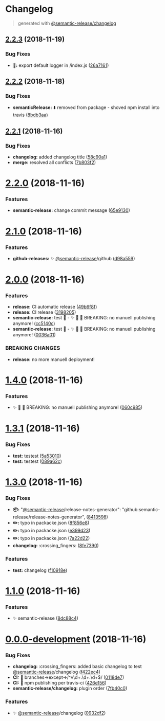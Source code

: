 # Changelog
> generated with [@semantic-release/changelog](https://github.com/semantic-release/changelog)

## [2.2.3](https://github.com/stackr23/logger/compare/v2.2.2...v2.2.3) (2018-11-19)


### Bug Fixes

* **🐛:** export default logger in /index.js ([26a7161](https://github.com/stackr23/logger/commit/26a7161))

## [2.2.2](https://github.com/stackr23/logger/compare/v2.2.1...v2.2.2) (2018-11-18)


### Bug Fixes

* **semanticRelease:** :arrow_down: removed from package - shoved npm install into travis ([8bdb3aa](https://github.com/stackr23/logger/commit/8bdb3aa))

## [2.2.1](https://github.com/stackr23/logger/compare/v2.2.0...v2.2.1) (2018-11-16)


### Bug Fixes

* **changelog:** added changelog title ([58c90a1](https://github.com/stackr23/logger/commit/58c90a1))
* **merge:** resolved all conflicts ([7b803f2](https://github.com/stackr23/logger/commit/7b803f2))

# [2.2.0](https://github.com/stackr23/logger/compare/v2.1.0...v2.2.0) (2018-11-16)


### Features

* **semantic-release:** change commit message ([65e9130](https://github.com/stackr23/logger/commit/65e9130))

# [2.1.0](https://github.com/stackr23/logger/compare/v2.0.0...v2.1.0) (2018-11-16)


### Features

* **github-releases:** :sparkles: [@semantic-release](https://github.com/semantic-release)/github ([d98a559](https://github.com/stackr23/logger/commit/d98a559))

# [2.0.0](https://github.com/stackr23/logger/compare/v1.4.0...v2.0.0) (2018-11-16)


### Features

* **release:** CI automatic release ([49b6f8f](https://github.com/stackr23/logger/commit/49b6f8f))
* **release:** CI release ([3198205](https://github.com/stackr23/logger/commit/3198205))
* **semantic-release:** test :rocket: - ✨ 👷 🚀 BREAKING: no manuell publishing anymore! ([cc5140c](https://github.com/stackr23/logger/commit/cc5140c))
* **semantic-release:** test :rocket: - ✨ 👷 🚀 BREAKING: no manuell publishing anymore! ([0036a01](https://github.com/stackr23/logger/commit/0036a01))


### BREAKING CHANGES

* **release:** no more manuell deployment!

# [1.4.0](https://github.com/stackr23/logger/compare/v1.3.1...v1.4.0) (2018-11-16)


### Features

* :sparkles: :construction_worker: :rocket: BREAKING: no manuell publishing anymore! ([060c985](https://github.com/stackr23/logger/commit/060c985))

# [1.3.1](https://github.com/stackr23/logger/compare/v1.3.0...v1.3.1) (2018-11-16)


### Bug Fixes

* **test:** testest ([5a53010](https://github.com/stackr23/logger/commit/5a53010))
* **test:** testest ([089a62c](https://github.com/stackr23/logger/commit/089a62c))

# [1.3.0](https://github.com/stackr23/logger/compare/v1.2.0...v1.3.0) (2018-11-16)


### Bug Fixes

* **:package::**     "[@semantic-release](https://github.com/semantic-release)/release-notes-generator": "github:semantic-release/release-notes-generator", ([8413598](https://github.com/stackr23/logger/commit/8413598))
* **:pencil2::** typo in packacke.json ([8f856e8](https://github.com/stackr23/logger/commit/8f856e8))
* **:pencil2::** typo in packacke.json ([e399d23](https://github.com/stackr23/logger/commit/e399d23))
* **:pencil2::** typo in packacke.json ([7a22d22](https://github.com/stackr23/logger/commit/7a22d22))
* **changelog:** :crossing_fingers: ([8fe7390](https://github.com/stackr23/logger/commit/8fe7390))


### Features

* **test:** changelog ([f10918e](https://github.com/stackr23/logger/commit/f10918e))

# [1.1.0](https://github.com/stackr23/logger/compare/8dc88c4...v1.1.0) (2018-11-16)


### Features

* :sparkles: semantic-release ([8dc88c4](https://github.com/stackr23/logger/commit/8dc88c4))



# [0.0.0-development](https://github.com/stackr23/logger/compare/v1.1.1...v0.0.0-development) (2018-11-16)


### Bug Fixes

* **changelog:** :crossing_fingers: added basic changelog to test [@semantic-release](https://github.com/semantic-release)/changelog ([f422ec4](https://github.com/stackr23/logger/commit/f422ec4))
* **CI:** :construction_worker:  branches->except->/^v\d+\.\d+\.\d+$/ ([0118de7](https://github.com/stackr23/logger/commit/0118de7))
* **CI:** :green_heart: npm publishing per travis-ci ([426e156](https://github.com/stackr23/logger/commit/426e156))
* **semantic-release/changelog:** plugin order ([7fb40c0](https://github.com/stackr23/logger/commit/7fb40c0))


### Features

* :sparkles: [@semantic-release](https://github.com/semantic-release)/changelog ([0932df2](https://github.com/stackr23/logger/commit/0932df2))
